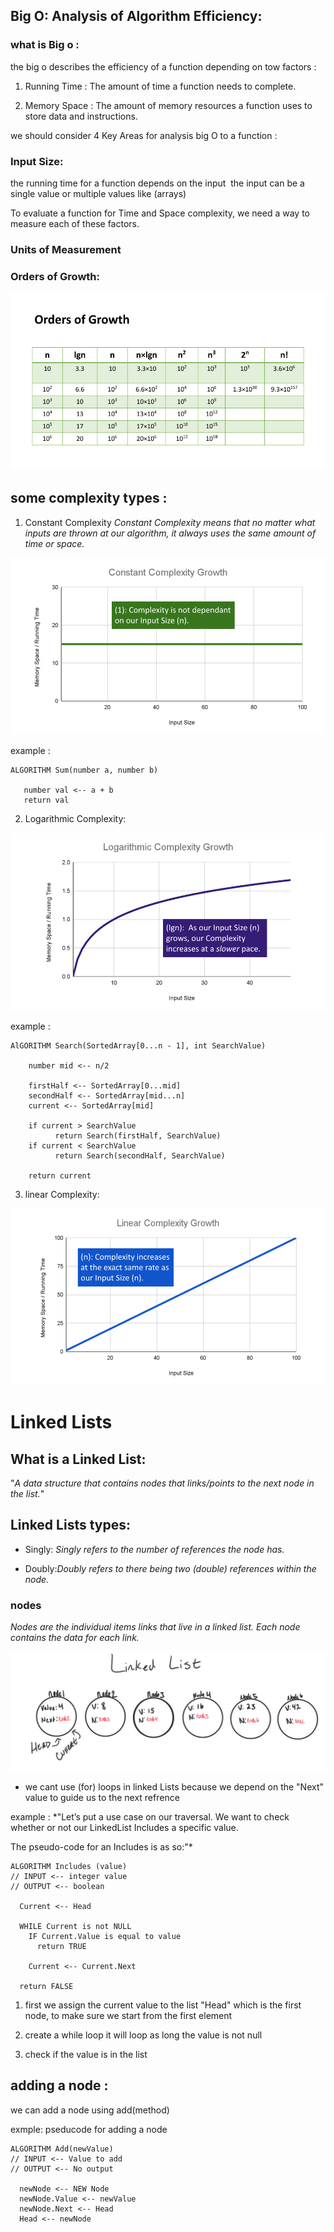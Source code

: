 ## Big O: Analysis of Algorithm Efficiency:




### what is Big o :
the big o describes the efficiency of a function depending on tow factors :

1. Running Time : The amount of time a function needs to complete.

2. Memory Space : The amount of memory resources a function uses to store data and instructions.

we should consider 4 Key Areas for analysis big O to a function :

### Input Size:


the running time for a function depends on the input 
the input can be a single value or multiple values like (arrays)

To evaluate a function for Time and Space complexity, we need a way to measure each of these factors.




### Units of Measurement

### Orders of Growth:
![orders of growth](./images/OrdersOfGrowth.png)

## some complexity types :

1. Constant Complexity
*Constant Complexity means that no matter what inputs are thrown at our algorithm, it always uses the same amount of time or space.*

![constant](./images/ConstantEfficiency.png)

example :
```
ALGORITHM Sum(number a, number b)

   number val <-- a + b
   return val
```

2. Logarithmic Complexity:

![logarithmic](./images/LogarithmicEfficiency.png)

example :
```
AlGORITHM Search(SortedArray[0...n - 1], int SearchValue)

    number mid <-- n/2

    firstHalf <-- SortedArray[0...mid]
    secondHalf <-- SortedArray[mid...n]
    current <-- SortedArray[mid]

    if current > SearchValue
          return Search(firstHalf, SearchValue)
    if current < SearchValue
          return Search(secondHalf, SearchValue)

    return current
```

3. linear Complexity:

![Linear](./images/LinearEfficiency.png)

# Linked Lists

## What is a Linked List:
"*A data structure that contains nodes that links/points to the next node in the list.*"

## Linked Lists types:

- Singly:
*Singly refers to the number of references the node has.*


- Doubly:*Doubly refers to there being two (double) references within the node.* 

### nodes

*Nodes are the individual items links that live in a linked list. Each node contains the data for each link.*

![linked lists](./images/LinkedList1.png)

- we cant use (for) loops in linked Lists because we depend on the "Next" value to guide us to the next refrence

example : 
*"Let’s put a use case on our traversal. We want to check whether or not our LinkedList Includes a specific value.

The pseudo-code for an Includes is as so:"*
```
ALGORITHM Includes (value)
// INPUT <-- integer value
// OUTPUT <-- boolean

  Current <-- Head

  WHILE Current is not NULL
    IF Current.Value is equal to value
      return TRUE

    Current <-- Current.Next

  return FALSE
```

1. first we assign the current value to the list "Head" which is the first node, to make sure we start from the first element

2. create a while loop it will loop as long the value is not null 

3. check if the value is in the list 

## adding a node :

we can add a node using add(method)

exmple:
pseducode for adding a node 

```
ALGORITHM Add(newValue)
// INPUT <-- Value to add
// OUTPUT <-- No output

  newNode <-- NEW Node
  newNode.Value <-- newValue
  newNode.Next <-- Head
  Head <-- newNode
```







